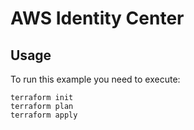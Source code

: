 # AWS Identity Center

## Usage
To run this example you need to execute:
```
terraform init
terraform plan
terraform apply
```